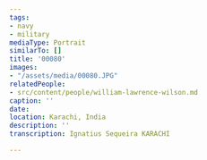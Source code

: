 ```yaml
---
tags:
- navy
- military
mediaType: Portrait
similarTo: []
title: '00080'
images:
- "/assets/media/00080.JPG"
relatedPeople:
- src/content/people/william-lawrence-wilson.md
caption: ''
date: 
location: Karachi, India
description: ''
transcription: Ignatius Sequeira KARACHI

---
```

